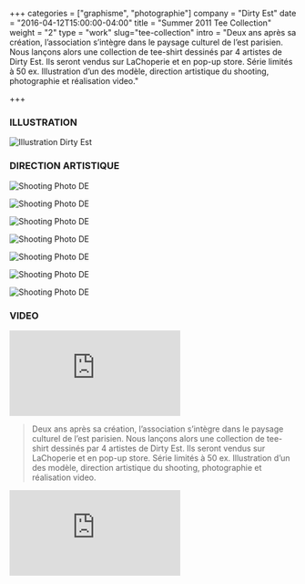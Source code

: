 +++
categories = ["graphisme", "photographie"]
company = "Dirty Est"
date = "2016-04-12T15:00:00-04:00"
title = "Summer 2011 Tee Collection"
weight = "2"
type = "work"
slug="tee-collection"
intro = "Deux ans après sa création, l’association s’intègre dans le paysage culturel de l’est parisien. Nous lançons alors une collection de tee-shirt dessinés par 4 artistes de Dirty Est. Ils seront vendus sur LaChoperie et en pop-up store. Série limités à 50 ex.  Illustration d’un des modèle, direction artistique du shooting, photographie et réalisation video."

+++

### ILLUSTRATION

![Illustration Dirty Est](/img/de_illus.jpg)

### DIRECTION ARTISTIQUE

![Shooting Photo DE](/img/de_da_01.jpg)

![Shooting Photo DE](/img/de_da_02.jpg)

![Shooting Photo DE](/img/de_da_03.jpg)

![Shooting Photo DE](/img/de_da_04.jpg)

![Shooting Photo DE](/img/de_da_05.jpg)

![Shooting Photo DE](/img/de_da_06.jpg)

![Shooting Photo DE](/img/de_da_07.jpg)

### VIDEO

<div class='embed-container'><iframe src='http://player.vimeo.com/video/167872389' frameborder='0' webkitAllowFullScreen mozallowfullscreen allowFullScreen></iframe></div>

>Deux ans après sa création, l’association s’intègre dans le paysage culturel de l’est parisien. Nous lançons alors une collection de tee-shirt dessinés par 4 artistes de Dirty Est. Ils seront vendus sur LaChoperie et en pop-up store. Série limités à 50 ex.  Illustration d’un des modèle, direction artistique du shooting, photographie et réalisation video.

<div class='embed-container'><iframe src='http://player.vimeo.com/video/23883870' frameborder='0' webkitAllowFullScreen mozallowfullscreen allowFullScreen></iframe></div>